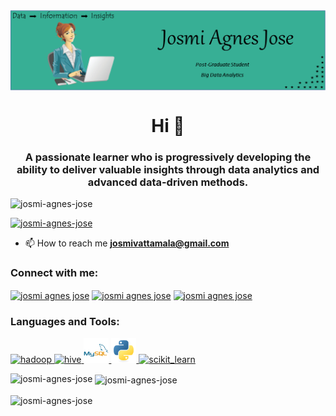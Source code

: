 <img align="center"  width="1000" src=./github.PNG>

<h1 align="center">Hi 👋</h1>
<h3 align="center">A passionate learner who is progressively developing the ability to deliver valuable insights through data analytics and advanced data-driven methods.</h3>

<p align="left"> <img src="https://komarev.com/ghpvc/?username=josmi-agnes-jose&label=Profile%20views&color=0e75b6&style=flat" alt="josmi-agnes-jose" /> </p>

<p align="left"> <a href="https://github.com/ryo-ma/github-profile-trophy"><img src="https://github-profile-trophy.vercel.app/?username=josmi-agnes-jose" alt="josmi-agnes-jose" /></a> </p>

- 📫 How to reach me **josmivattamala@gmail.com**

<h3 align="left">Connect with me:</h3>
<p align="left">
<a href="https://www.linkedin.com/in/josmi-agnes-jose/" target="blank"><img align="center" src="https://raw.githubusercontent.com/rahuldkjain/github-profile-readme-generator/master/src/images/icons/Social/linked-in-alt.svg" alt="josmi agnes jose" height="30" width="40" /></a>
<a href="https://kaggle.com/josmi agnes jose" target="blank"><img align="center" src="https://raw.githubusercontent.com/rahuldkjain/github-profile-readme-generator/master/src/images/icons/Social/kaggle.svg" alt="josmi agnes jose" height="30" width="40" /></a>
<a href="https://www.hackerrank.com/josmi agnes jose" target="blank"><img align="center" src="https://raw.githubusercontent.com/rahuldkjain/github-profile-readme-generator/master/src/images/icons/Social/hackerrank.svg" alt="josmi agnes jose" height="30" width="40" /></a>
</p>

<h3 align="left">Languages and Tools:</h3>
<p align="left"> <a href="https://hadoop.apache.org/" target="_blank"> <img src="https://www.vectorlogo.zone/logos/apache_hadoop/apache_hadoop-icon.svg" alt="hadoop" width="40" height="40"/> </a> <a href="https://hive.apache.org/" target="_blank"> <img src="https://www.vectorlogo.zone/logos/apache_hive/apache_hive-icon.svg" alt="hive" width="40" height="40"/> </a> <a href="https://www.mysql.com/" target="_blank"> <img src="https://raw.githubusercontent.com/devicons/devicon/master/icons/mysql/mysql-original-wordmark.svg" alt="mysql" width="40" height="40"/> </a> <a href="https://www.python.org" target="_blank"> <img src="https://raw.githubusercontent.com/devicons/devicon/master/icons/python/python-original.svg" alt="python" width="40" height="40"/> </a> <a href="https://scikit-learn.org/" target="_blank"> <img src="https://upload.wikimedia.org/wikipedia/commons/0/05/Scikit_learn_logo_small.svg" alt="scikit_learn" width="40" height="40"/> </a> </p>

<p><img align="left" src="https://github-readme-stats.vercel.app/api/top-langs?username=josmi-agnes-jose&show_icons=true&locale=en&layout=compact" alt="josmi-agnes-jose" /></p>

<p>&nbsp;<img align="center" src="https://github-readme-stats.vercel.app/api?username=josmi-agnes-jose&show_icons=true&locale=en" alt="josmi-agnes-jose" /></p>

<p><img align="center" src="https://github-readme-streak-stats.herokuapp.com/?user=josmi-agnes-jose&" alt="josmi-agnes-jose" /></p>

